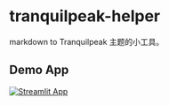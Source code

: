 # tranquilpeak-helper

markdown to Tranquilpeak 主题的小工具。

## Demo App

[![Streamlit App](https://static.streamlit.io/badges/streamlit_badge_black_white.svg)](https://tranquilpeak-tools.streamlit.app/)
